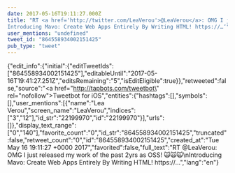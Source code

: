 ```yaml
---
date: 2017-05-16T19:11:27.000Z
title: "RT <a href='http://twitter.com/LeaVerou'>@LeaVerou</a>: OMG I just released my work of the past 2yrs as OSS! 🙀🙀🙀
Introducing Mavo: Create Web Apps Entirely By Writing HTML! https://…″"
user_mentions: "undefined"
tweet_id: "864558934002151425"
pub_type: "tweet"
---
```

{"edit_info":{"initial":{"editTweetIds":["864558934002151425"],"editableUntil":"2017-05-16T19:41:27.251Z","editsRemaining":"5","isEditEligible":true}},"retweeted":false,"source":"<a href=\"http://tapbots.com/tweetbot\" rel=\"nofollow\">Tweetbot for iΟS</a>","entities":{"hashtags":[],"symbols":[],"user_mentions":[{"name":"Lea Verou","screen_name":"LeaVerou","indices":["3","12"],"id_str":"22199970","id":"22199970"}],"urls":[]},"display_text_range":["0","140"],"favorite_count":"0","id_str":"864558934002151425","truncated":false,"retweet_count":"0","id":"864558934002151425","created_at":"Tue May 16 19:11:27 +0000 2017","favorited":false,"full_text":"RT @LeaVerou: OMG I just released my work of the past 2yrs as OSS! 🙀🙀🙀\nIntroducing Mavo: Create Web Apps Entirely By Writing HTML! https://…","lang":"en"}
